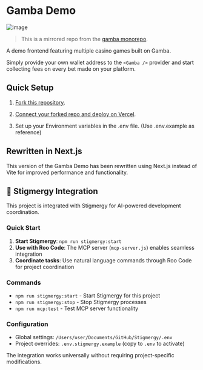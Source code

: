 # Gamba Demo

![image](https://github.com/BankkRoll/Gamba-V2-Next.js/assets/106103625/286c4710-c817-4157-9f1d-c5719cb58558)

> This is a mirrored repo from the [gamba monorepo](https://github.com/gamba-labs/gamba/tree/main/apps/demo).

A demo frontend featuring multiple casino games built on Gamba.

Simply provide your own wallet address to the `<Gamba />` provider and start collecting fees on every bet made on your platform.

## Quick Setup

1. [Fork this repository](https://github.com/gamba-labs/platform/generate).

2. [Connect your forked repo and deploy on Vercel](https://vercel.com/new).

3. Set up your Environment variables in the .env file. (Use .env.example as reference)

## Rewritten in Next.js

This version of the Gamba Demo has been rewritten using Next.js instead of Vite for improved performance and functionality.

## 🤖 Stigmergy Integration

This project is integrated with Stigmergy for AI-powered development coordination.

### Quick Start

1. **Start Stigmergy**: `npm run stigmergy:start`
2. **Use with Roo Code**: The MCP server (`mcp-server.js`) enables seamless integration
3. **Coordinate tasks**: Use natural language commands through Roo Code for project coordination

### Commands

- `npm run stigmergy:start` - Start Stigmergy for this project
- `npm run stigmergy:stop` - Stop Stigmergy processes
- `npm run mcp:test` - Test MCP server functionality

### Configuration

- Global settings: `/Users/user/Documents/GitHub/Stigmergy/.env`
- Project overrides: `.env.stigmergy.example` (copy to `.env` to activate)

The integration works universally without requiring project-specific modifications.
